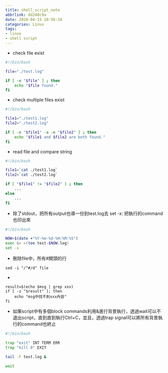 ```yaml
---
title: shell_script_note
abbrlink: dd240c9a
date: 2020-04-15 10:56:34
categories: Linux
tags:
- linux
- shell script
---
```

* check file exist
```bash
#!/bin/bash

file="./test.log"

if [ -e "$file" ] ; then
    echo "$file found."
fi
```

* check multiple files exist
```bash
#!/bin/bash

file1="./test1.log"
file2="./test2.log"

if [ -e "$file1" -a -e "$file2" ] ; then
    echo "$file1 and $file2 are both found."
fi
```

* read file and compare string
```bash
#!/bin/bash

file1=`cat ./test1.log`
file2=`cat ./test2.log`

if [ "$file1" != "$file2" ] ; then
    ...
else
    ...
fi
```

* 除了stdout，把所有output也導一份到test.log去
set -x: 把執行的command也印出來
```bash
#!/bin/bash

NOW=$(date +"%Y-%m-%d-%H:%M:%S")
exec &> >(tee test-$NOW.log)
set -x
```

* 刪除file中，所有#開頭的行
```
sed -i "/^#/d" file
```

* 
```
result=$(echo $msg | grep xxx)
if [ -z "$result" ]; then
    echo "msg中找不到xxx內容"
fi
```

* 如果script中有多個block commands利用&進行背景執行，透過wait可以不退出script，直到直到執行Ctrl+C，並且，透過trap signal可以將所有背景執行的command也終止
```bash
#!/bin/bash

trap "exit" INT TERM ERR
trap "kill 0" EXIT

tail -F test.log &

wait
```